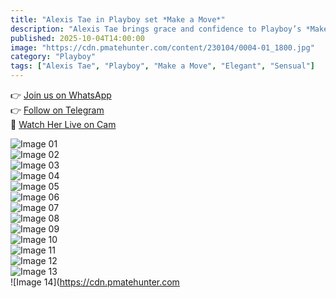 ```yaml
---
title: "Alexis Tae in Playboy set *Make a Move*"
description: "Alexis Tae brings grace and confidence to Playboy’s *Make a Move* — every frame radiates charm and quiet allure."
published: 2025-10-04T14:00:00
image: "https://cdn.pmatehunter.com/content/230104/0004-01_1800.jpg"
category: "Playboy"
tags: ["Alexis Tae", "Playboy", "Make a Move", "Elegant", "Sensual"]
---
```


👉 [Join us on WhatsApp](https://redirecting-kappa.vercel.app/)  
👉 [Follow on Telegram](https://redirecting-kappa.vercel.app/)  
🔞 [Watch Her Live on Cam](https://redirecting-kappa.vercel.app/)  

![Image 01](https://cdn.pmatehunter.com/content/230104/0004-01_1800.jpg)  
![Image 02](https://cdn.pmatehunter.com/content/230104/0004-02_1800.jpg)  
![Image 03](https://cdn.pmatehunter.com/content/230104/0004-03_1800.jpg)  
![Image 04](https://cdn.pmatehunter.com/content/230104/0004-04_1800.jpg)  
![Image 05](https://cdn.pmatehunter.com/content/230104/0004-05_1800.jpg)  
![Image 06](https://cdn.pmatehunter.com/content/230104/0004-06_1800.jpg)  
![Image 07](https://cdn.pmatehunter.com/content/230104/0004-07_1800.jpg)  
![Image 08](https://cdn.pmatehunter.com/content/230104/0004-08_1800.jpg)  
![Image 09](https://cdn.pmatehunter.com/content/230104/0004-09_1800.jpg)  
![Image 10](https://cdn.pmatehunter.com/content/230104/0004-10_1800.jpg)  
![Image 11](https://cdn.pmatehunter.com/content/230104/0004-11_1800.jpg)  
![Image 12](https://cdn.pmatehunter.com/content/230104/0004-12_1800.jpg)  
![Image 13](https://cdn.pmatehunter.com/content/230104/0004-13_1800.jpg)  
![Image 14](https://cdn.pmatehunter.com